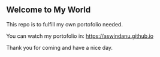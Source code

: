 ## Welcome to My World

This repo is to fulfill my own portofolio needed.

You can watch my portofolio in: https://aswindanu.github.io


Thank you for coming and have a nice day.